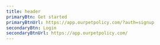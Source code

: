 ```yaml
---
title: header
primaryBtn: Get started
primaryBtnUrl: https://app.ourpetpolicy.com/?auth=signup
secondaryBtn: Login
secondaryBtnUrl: https://app.ourpetpolicy.com/
---
```

